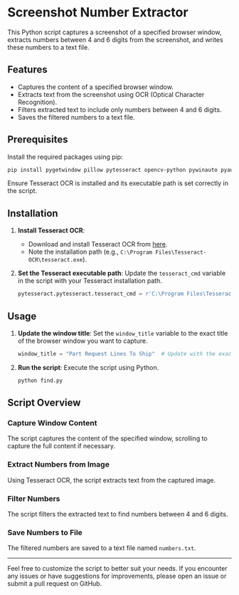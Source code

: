 # Screenshot Number Extractor

This Python script captures a screenshot of a specified browser window, extracts numbers between 4 and 6 digits from the screenshot, and writes these numbers to a text file.

## Features

- Captures the content of a specified browser window.
- Extracts text from the screenshot using OCR (Optical Character Recognition).
- Filters extracted text to include only numbers between 4 and 6 digits.
- Saves the filtered numbers to a text file.

## Prerequisites

Install the required packages using pip:
```bash
pip install pygetwindow pillow pytesseract opencv-python pywinauto pyautogui mss
```

Ensure Tesseract OCR is installed and its executable path is set correctly in the script.

## Installation

1. **Install Tesseract OCR**:
   - Download and install Tesseract OCR from [here](https://github.com/tesseract-ocr/tesseract).
   - Note the installation path (e.g., `C:\Program Files\Tesseract-OCR\tesseract.exe`).

2. **Set the Tesseract executable path**:
   Update the `tesseract_cmd` variable in the script with your Tesseract installation path.
   ```python
   pytesseract.pytesseract.tesseract_cmd = r'C:\Program Files\Tesseract-OCR\tesseract.exe'  # Update with your path
   ```

## Usage

1. **Update the window title**:
   Set the `window_title` variable to the exact title of the browser window you want to capture.
   ```python
   window_title = "Part Request Lines To Ship"  # Update with the exact title
   ```

2. **Run the script**:
   Execute the script using Python.
   ```bash
   python find.py
   ```

## Script Overview

### Capture Window Content

The script captures the content of the specified window, scrolling to capture the full content if necessary.

### Extract Numbers from Image

Using Tesseract OCR, the script extracts text from the captured image.

### Filter Numbers

The script filters the extracted text to find numbers between 4 and 6 digits.

### Save Numbers to File

The filtered numbers are saved to a text file named `numbers.txt`.

---

Feel free to customize the script to better suit your needs. If you encounter any issues or have suggestions for improvements, please open an issue or submit a pull request on GitHub.
